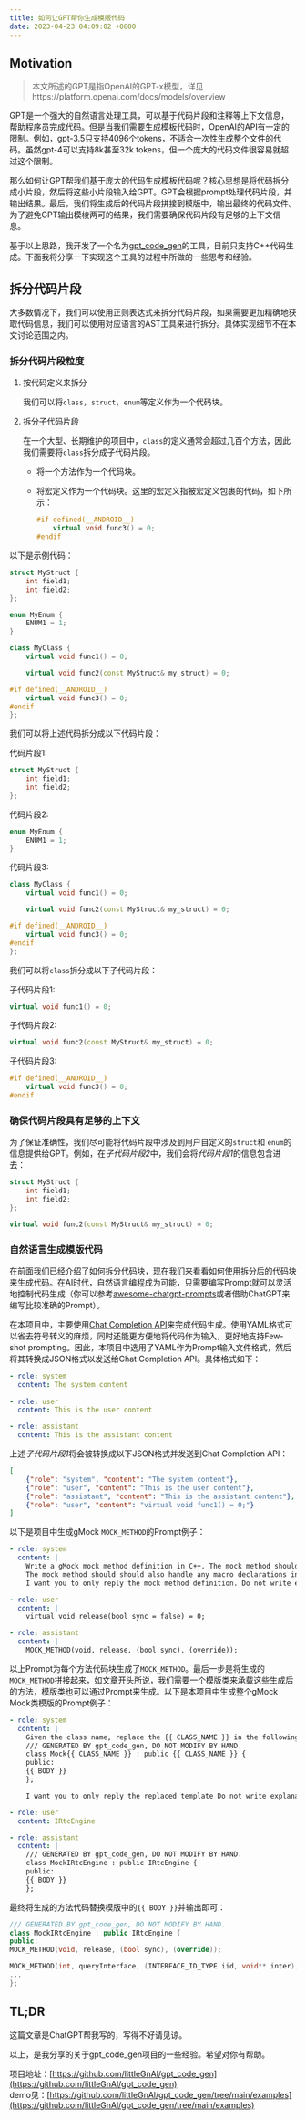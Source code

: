 ```yaml
---
title: 如何让GPT帮你生成模版代码
date: 2023-04-23 04:09:02 +0800
---
```

## Motivation
> 本文所述的GPT是指OpenAI的GPT-x模型，详见https://platform.openai.com/docs/models/overview

GPT是一个强大的自然语言处理工具，可以基于代码片段和注释等上下文信息，帮助程序员完成代码。但是当我们需要生成模板代码时，OpenAI的API有一定的限制。例如，gpt-3.5只支持4096个tokens，不适合一次性生成整个文件的代码。虽然gpt-4可以支持8k甚至32k tokens，但一个庞大的代码文件很容易就超过这个限制。

那么如何让GPT帮我们基于庞大的代码生成模板代码呢？核心思想是将代码拆分成小片段，然后将这些小片段输入给GPT。GPT会根据prompt处理代码片段，并输出结果。最后，我们将生成后的代码片段拼接到模版中，输出最终的代码文件。为了避免GPT输出模棱两可的结果，我们需要确保代码片段有足够的上下文信息。

基于以上思路，我开发了一个名为[gpt_code_gen](https://github.com/littleGnAl/gpt_code_gen)的工具，目前只支持C++代码生成。下面我将分享一下实现这个工具的过程中所做的一些思考和经验。

## 拆分代码片段
大多数情况下，我们可以使用正则表达式来拆分代码片段，如果需要更加精确地获取代码信息，我们可以使用对应语言的AST工具来进行拆分。具体实现细节不在本文讨论范围之内。

### 拆分代码片段粒度
1. 按代码定义来拆分

    我们可以将`class`，`struct`，`enum`等定义作为一个代码块。

2. 拆分子代码片段

    在一个大型、长期维护的项目中，`class`的定义通常会超过几百个方法，因此我们需要将`class`拆分成子代码片段。

    - 将一个方法作为一个代码块。

    - 将宏定义作为一个代码块。这里的宏定义指被宏定义包裹的代码，如下所示：
        ```c++
        #if defined(__ANDROID__)
            virtual void func3() = 0;
        #endif
        ```

以下是示例代码：

```c++
struct MyStruct {
    int field1;
    int field2;
};

enum MyEnum {
    ENUM1 = 1;
}

class MyClass {
    virtual void func1() = 0;

    virtual void func2(const MyStruct& my_struct) = 0;

#if defined(__ANDROID__)
    virtual void func3() = 0;
#endif
};
```
我们可以将上述代码拆分成以下代码片段：

代码片段1:
```c++
struct MyStruct {
    int field1;
    int field2;
};
```
代码片段2:
```c++
enum MyEnum {
    ENUM1 = 1;
}
```
代码片段3:
```c++
class MyClass {
    virtual void func1() = 0;

    virtual void func2(const MyStruct& my_struct) = 0;

#if defined(__ANDROID__)
    virtual void func3() = 0;
#endif
};
```

我们可以将`class`拆分成以下子代码片段：

子代码片段1:
```c++
virtual void func1() = 0;
```
子代码片段2:
```c++
virtual void func2(const MyStruct& my_struct) = 0;
```
子代码片段3:
```c++
#if defined(__ANDROID__)
    virtual void func3() = 0;
#endif
```

### 确保代码片段具有足够的上下文
为了保证准确性，我们尽可能将代码片段中涉及到用户自定义的`struct`和 `enum`的信息提供给GPT。例如，在*子代码片段2*中，我们会将*代码片段1*的信息包含进去：  
```c++
struct MyStruct {
    int field1;
    int field2;
};

virtual void func2(const MyStruct& my_struct) = 0;
```

### 自然语言生成模版代码
在前面我们已经介绍了如何拆分代码块，现在我们来看看如何使用拆分后的代码块来生成代码。在AI时代，自然语言编程成为可能，只需要编写Prompt就可以灵活地控制代码生成（你可以参考[awesome-chatgpt-prompts](https://github.com/f/awesome-chatgpt-prompts)或者借助ChatGPT来编写比较准确的Prompt）。

在本项目中，主要使用[Chat Completion API](https://platform.openai.com/docs/guides/chat)来完成代码生成。使用YAML格式可以省去符号转义的麻烦，同时还能更方便地将代码作为输入，更好地支持Few-shot prompting。因此，本项目中选用了YAML作为Prompt输入文件格式，然后将其转换成JSON格式以发送给Chat Completion API。具体格式如下：

```yaml
- role: system
  content: The system content
  
- role: user
  content: This is the user content

- role: assistant
  content: This is the assistant content
```

上述*子代码片段1*将会被转换成以下JSON格式并发送到Chat Completion API：

```json
[
    {"role": "system", "content": "The system content"},
    {"role": "user", "content": "This is the user content"},
    {"role": "assistant", "content": "This is the assistant content"},
    {"role": "user", "content": "virtual void func1() = 0;"}
]
```

以下是项目中生成gMock `MOCK_METHOD`的Prompt例子：
```yaml
- role: system
  content: |
    Write a gMock mock method definition in C++. The mock method should take C++ function code snippets as inputs and return the mock method definition. Use your knowledge of C++ and gMock to write the exact gMock mock function declaration. Your solution should be in the form of a C++ code snippet that defines the mock method.
    The mock method should should also handle any macro declarations in the input and include them in the output.
    I want you to only reply the mock method definition. Do not write explanations.

- role: user
  content: |
    virtual void release(bool sync = false) = 0;

- role: assistant
  content: |
    MOCK_METHOD(void, release, (bool sync), (override));

```

以上Prompt为每个方法代码块生成了`MOCK_METHOD`。最后一步是将生成的`MOCK_METHOD`拼接起来，如文章开头所说，我们需要一个模版类来承载这些生成后的方法，模版类也可以通过Prompt来生成。以下是本项目中生成整个gMock Mock类模版的Prompt例子：
```yaml
- role: system
  content: |
    Given the class name, replace the {{ CLASS_NAME }} in the following template:
    /// GENERATED BY gpt_code_gen, DO NOT MODIFY BY HAND.
    class Mock{{ CLASS_NAME }} : public {{ CLASS_NAME }} {
    public:
    {{ BODY }}
    };

    I want you to only reply the replaced template Do not write explanations.

- role: user
  content: IRtcEngine

- role: assistant
  content: |
    /// GENERATED BY gpt_code_gen, DO NOT MODIFY BY HAND.
    class MockIRtcEngine : public IRtcEngine {
    public:
    {{ BODY }}
    };
```

最终将生成的方法代码替换模版中的`{{ BODY }}`并输出即可：
```c++
/// GENERATED BY gpt_code_gen, DO NOT MODIFY BY HAND.
class MockIRtcEngine : public IRtcEngine {
public:
MOCK_METHOD(void, release, (bool sync), (override));

MOCK_METHOD(int, queryInterface, (INTERFACE_ID_TYPE iid, void** inter), (override));
...
};
```

## TL;DR
这篇文章是ChatGPT帮我写的，写得不好请见谅。

以上，是我分享的关于gpt_code_gen项目的一些经验。希望对你有帮助。

项目地址：[https://github.com/littleGnAl/gpt_code_gen](https://github.com/littleGnAl/gpt_code_gen) <br />
demo见：[https://github.com/littleGnAl/gpt_code_gen/tree/main/examples](https://github.com/littleGnAl/gpt_code_gen/tree/main/examples)